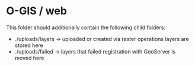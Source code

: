 # O-GIS / web

This folder should additionally contain the following child folders:

- ./uploads/layers → uploaded or created via raster operations layers are stored here
- ./uploads/failed → layers that failed registration with GeoServer is moved here

